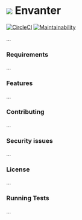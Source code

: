 # ![](https://user-images.githubusercontent.com/12038074/37149034-936ceddc-22dd-11e8-9502-7a02346c9df1.png) Envanter

[![CircleCI](https://circleci.com/gh/esglm/envanter.svg?style=shield)](https://circleci.com/gh/esglm/envanter)
[![Maintainability](https://api.codeclimate.com/v1/badges/8192fb48164b710c0ef0/maintainability)](https://codeclimate.com/github/esglm/envanter/maintainability)


...

### Requirements

...

### Features

...

### Contributing

...

### Security issues

...

### License

...

### Running Tests

...
